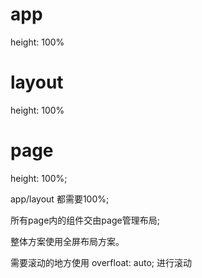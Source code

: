app
===
height: 100%

layout
======
height: 100%

page
====
height: 100%;


app/layout 都需要100%;

所有page内的组件交由page管理布局;


整体方案使用全屏布局方案。

需要滚动的地方使用 overfloat: auto; 进行滚动